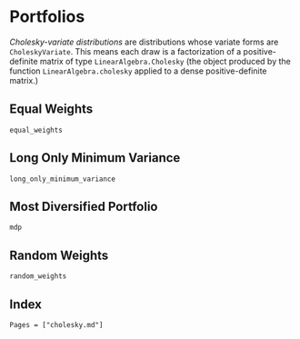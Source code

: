 # Portfolios

*Cholesky-variate distributions* are distributions whose variate forms are `CholeskyVariate`. This means each draw is a factorization of a positive-definite matrix of type `LinearAlgebra.Cholesky` (the object produced by the function `LinearAlgebra.cholesky` applied to a dense positive-definite matrix.)

## Equal Weights

```@docs
equal_weights
```
## Long Only Minimum Variance

```@docs
long_only_minimum_variance
```
## Most Diversified Portfolio
```@docs
mdp
```
## Random Weights

```@docs
random_weights
```


## Index

```@index
Pages = ["cholesky.md"]
```